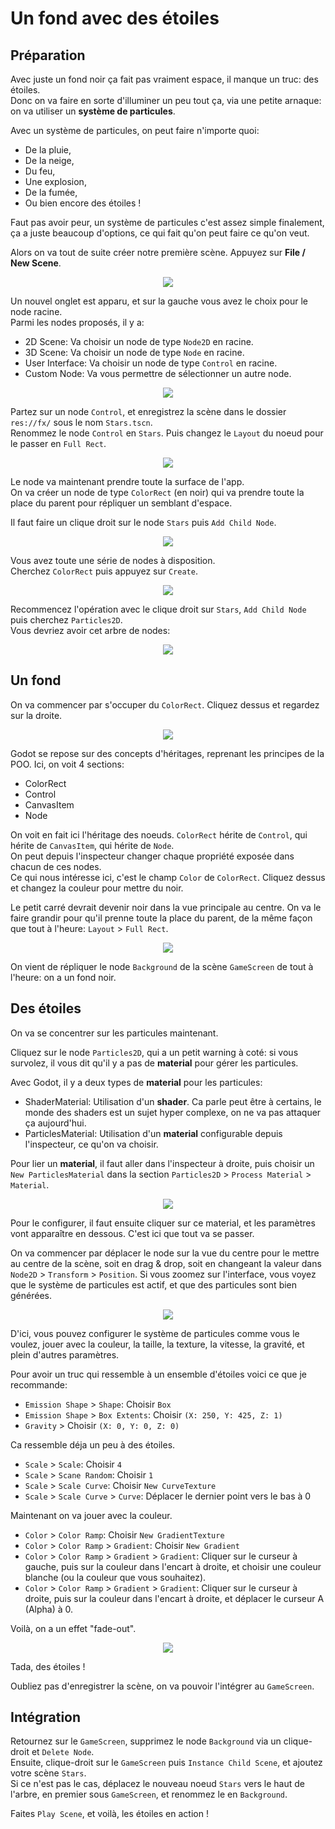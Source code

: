 # Un fond avec des étoiles

## Préparation

Avec juste un fond noir ça fait pas vraiment espace, il manque un truc: des étoiles.  
Donc on va faire en sorte d'illuminer un peu tout ça, via une petite arnaque: on va utiliser un **système de particules**.

Avec un système de particules, on peut faire n'importe quoi:

- De la pluie,
- De la neige,
- Du feu,
- Une explosion,
- De la fumée,
- Ou bien encore des étoiles !

Faut pas avoir peur, un système de particules c'est assez simple finalement, ça a juste beaucoup d'options, ce qui fait qu'on peut faire ce qu'on veut.

Alors on va tout de suite créer notre première scène. Appuyez sur **File / New Scene**.

<p style="text-align: center">
  <img src="./assets/godot-editor-new-scene.png">
</p>

Un nouvel onglet est apparu, et sur la gauche vous avez le choix pour le node racine.  
Parmi les nodes proposés, il y a:

- 2D Scene: Va choisir un node de type `Node2D` en racine.
- 3D Scene: Va choisir un node de type `Node` en racine.
- User Interface: Va choisir un node de type `Control` en racine.
- Custom Node: Va vous permettre de sélectionner un autre node.

<p style="text-align: center">
  <img src="./assets/godot-editor-new-scene-tree.png">
</p>

Partez sur un node `Control`, et enregistrez la scène dans le dossier `res://fx/` sous le nom `Stars.tscn`.  
Renommez le node `Control` en `Stars`.
Puis changez le `Layout` du noeud pour le passer en `Full Rect`.

<p style="text-align: center">
  <img src="./assets/godot-editor-layout.png">
</p>

Le node va maintenant prendre toute la surface de l'app.  
On va créer un node de type `ColorRect` (en noir) qui va prendre toute la place du parent pour répliquer un semblant d'espace.

Il faut faire un clique droit sur le node `Stars` puis `Add Child Node`.

<p style="text-align: center">
  <img src="./assets/godot-editor-add-child-node.png">
</p>

Vous avez toute une série de nodes à disposition.  
Cherchez `ColorRect` puis appuyez sur `Create`.  

<p style="text-align: center">
  <img src="./assets/godot-editor-new-node.png">
</p>

Recommencez l'opération avec le clique droit sur `Stars`, `Add Child Node` puis cherchez `Particles2D`.  
Vous devriez avoir cet arbre de nodes:

<p style="text-align: center">
  <img src="./assets/particles-tree.png">
</p>

## Un fond

On va commencer par s'occuper du `ColorRect`. Cliquez dessus et regardez sur la droite.

<p style="text-align: center">
  <img src="./assets/godot-editor-inspector.png">
</p>

Godot se repose sur des concepts d'héritages, reprenant les principes de la POO. Ici, on voit 4 sections:

- ColorRect
- Control
- CanvasItem
- Node

On voit en fait ici l'héritage des noeuds. `ColorRect` hérite de `Control`, qui hérite de `CanvasItem`, qui hérite de `Node`.  
On peut depuis l'inspecteur changer chaque propriété exposée dans chacun de ces nodes.  
Ce qui nous intéresse ici, c'est le champ `Color` de `ColorRect`. Cliquez dessus et changez la couleur pour mettre du noir.

Le petit carré devrait devenir noir dans la vue principale au centre. On va le faire grandir pour qu'il prenne toute la place du parent, de la même façon que tout à l'heure: `Layout` > `Full Rect`.

<p style="text-align: center">
  <img src="./assets/particles-color-rect.png">
</p>

On vient de répliquer le node `Background` de la scène `GameScreen` de tout à l'heure: on a un fond noir.

## Des étoiles

On va se concentrer sur les particules maintenant.

Cliquez sur le node `Particles2D`, qui a un petit warning à coté: si vous survolez, il vous dit qu'il y a pas de **material** pour gérer les particules.

Avec Godot, il y a deux types de **material** pour les particules:

- ShaderMaterial: Utilisation d'un **shader**. Ca parle peut être à certains, le monde des shaders est un sujet hyper complexe, on ne va pas attaquer ça aujourd'hui.
- ParticlesMaterial: Utilisation d'un **material** configurable depuis l'inspecteur, ce qu'on va choisir.

Pour lier un **material**, il faut aller dans l'inspecteur à droite, puis choisir un `New ParticlesMaterial` dans la section `Particles2D` > `Process Material` > `Material`.  

<p style="text-align: center">
  <img src="./assets/process-material.png">
</p>

Pour le configurer, il faut ensuite cliquer sur ce material, et les paramètres vont apparaître en dessous. C'est ici que tout va se passer.

On va commencer par déplacer le node sur la vue du centre pour le mettre au centre de la scène, soit en drag & drop, soit en changeant la valeur dans `Node2D` > `Transform` > `Position`.
Si vous zoomez sur l'interface, vous voyez que le système de particules est actif, et que des particules sont bien générées.

<p style="text-align: center">
  <img src="./assets/particles-position.png">
</p>

D'ici, vous pouvez configurer le système de particules comme vous le voulez, jouer avec la couleur, la taille, la texture, la vitesse, la gravité, et plein d'autres paramètres.

Pour avoir un truc qui ressemble à un ensemble d'étoiles voici ce que je recommande:

- `Emission Shape` > `Shape`: Choisir `Box`
- `Emission Shape` > `Box Extents`: Choisir `(X: 250, Y: 425, Z: 1)`
- `Gravity` > Choisir `(X: 0, Y: 0, Z: 0)`

Ca ressemble déja un peu à des étoiles.

- `Scale` > `Scale`: Choisir `4`
- `Scale` > `Scane Random`: Choisir `1`
- `Scale` > `Scale Curve`: Choisir `New CurveTexture`
- `Scale` > `Scale Curve` > `Curve`: Déplacer le dernier point vers le bas à 0

Maintenant on va jouer avec la couleur.

- `Color` > `Color Ramp`: Choisir `New GradientTexture`
- `Color` > `Color Ramp` > `Gradient`: Choisir `New Gradient`
- `Color` > `Color Ramp` > `Gradient` > `Gradient`: Cliquer sur le curseur à gauche, puis sur la couleur dans l'encart à droite, et choisir une couleur blanche (ou la couleur que vous souhaitez).
- `Color` > `Color Ramp` > `Gradient` > `Gradient`: Cliquer sur le curseur à droite, puis sur la couleur dans l'encart à droite, et déplacer le curseur A (Alpha) à 0.

Voilà, on a un effet "fade-out".

<p style="text-align: center">
  <img src="./assets/particles.gif">
</p>

Tada, des étoiles !

Oubliez pas d'enregistrer la scène, on va pouvoir l'intégrer au `GameScreen`.

## Intégration

Retournez sur le `GameScreen`, supprimez le node `Background` via un clique-droit et `Delete Node`.  
Ensuite, clique-droit sur le `GameScreen` puis `Instance Child Scene`, et ajoutez votre scène `Stars`.  
Si ce n'est pas le cas, déplacez le nouveau noeud `Stars` vers le haut de l'arbre, en premier sous `GameScreen`, et renommez le en `Background`.  

Faites `Play Scene`, et voilà, les étoiles en action !
